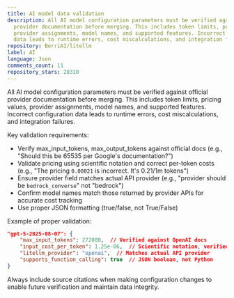 ```yaml
---
title: AI model data validation
description: All AI model configuration parameters must be verified against official
  provider documentation before merging. This includes token limits, pricing values,
  provider assignments, model names, and supported features. Incorrect configuration
  data leads to runtime errors, cost miscalculations, and integration failures.
repository: BerriAI/litellm
label: AI
language: Json
comments_count: 11
repository_stars: 28310
---
```


All AI model configuration parameters must be verified against official provider documentation before merging. This includes token limits, pricing values, provider assignments, model names, and supported features. Incorrect configuration data leads to runtime errors, cost miscalculations, and integration failures.

Key validation requirements:
- Verify max_input_tokens, max_output_tokens against official docs (e.g., "Should this be 65535 per Google's documentation?")
- Validate pricing using scientific notation and correct per-token costs (e.g., "The pricing `0.00021` is incorrect. It's 0.21/1m tokens")
- Ensure provider field matches actual API provider (e.g., "provider should be `bedrock_converse`" not "bedrock")
- Confirm model names match those returned by provider APIs for accurate cost tracking
- Use proper JSON formatting (true/false, not True/False)

Example of proper validation:
```json
"gpt-5-2025-08-07": {
    "max_input_tokens": 272000,  // Verified against OpenAI docs
    "input_cost_per_token": 1.25e-06,  // Scientific notation, verified pricing
    "litellm_provider": "openai",  // Matches actual API provider
    "supports_function_calling": true  // JSON boolean, not Python
}
```

Always include source citations when making configuration changes to enable future verification and maintain data integrity.
